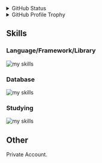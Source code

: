 <details>
  <summary>GitHub Status</summary>
  <table>
    <tbody>
      <tr>
        <td align="center" valign="middle">
          <img alt="Top Langs" height="150px" src="https://github-readme-stats.vercel.app/api/top-langs/?username=Kennnn2000&theme=onewhite&count_private=true&show_icons=true&langs_count=8&layout=compact" />  
        </td>
        <td align="center" valign="middle">
          <img alt="github stats" height="150px" weight="500px" src="https://github-readme-stats.vercel.app/api?username=Kennnn2000&theme=onewhite&count_private=true&show_icons=true&rank_icon=github&include_all_commits=true" />
        </td>
      </tr>
    </tbody>
   </table>
</details>

<details>
  <summary>GitHub Profile Trophy</summary>
  <p align="left"> <a href="https://github.com/ryo-ma/github-profile-trophy"><img src="https://github-profile-trophy.vercel.app/?username=Kennnn2000" alt="ysknsid25" /></a> </p>
</details>

## Skills

### Language/Framework/Library
<img alt="my skills" src="https://skillicons.dev/icons?thema=light&i=html,css,js,ts,php,cs,java,py,haskell,react" />

### Database
<img alt="my skills" src="https://skillicons.dev/icons?thema=light&i=postgres" />

### Studying
<img alt="my skills" src="https://skillicons.dev/icons?thema=light&i=rust,go,cpp,scala,bun" />

## Other
<p>Private Account.</p>
